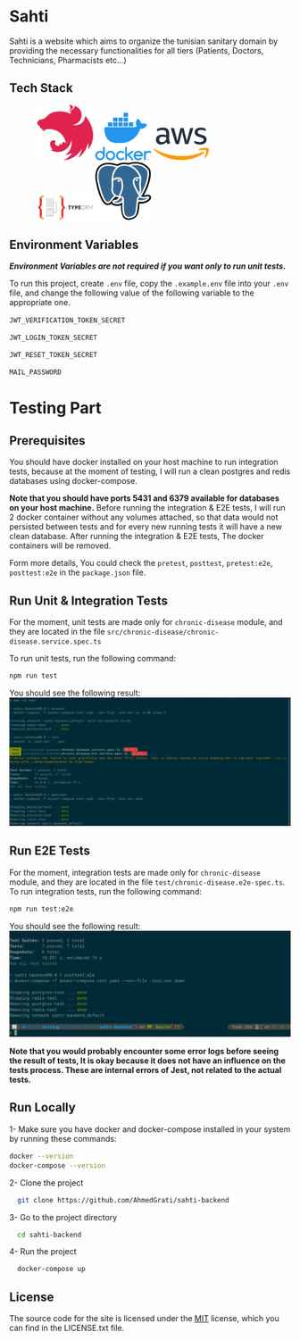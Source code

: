 # Sahti

Sahti is a website which aims to organize the tunisian sanitary domain by providing the necessary functionalities for all tiers (Patients, Doctors, Technicians,
Pharmacists
etc...)

## Tech Stack

<div style="width:80%; margin:0 auto;">
  <img src="./readme_assets/nestjs.svg" width=100>

  <img src="./readme_assets/docker.png" width=100>
  <img src="./readme_assets/aws.png" width=100>
  <img src="./readme_assets/typeorm.png" width=100>
  <img src="./readme_assets/postgres.png" width=100>
</div>

## Environment Variables

**_Environment Variables are not required if you want only to run unit tests._**

To run this project, create `.env` file, copy the `.example.env` file into your `.env` file, and change the following value of the following variable to the appropriate one.

`JWT_VERIFICATION_TOKEN_SECRET`

`JWT_LOGIN_TOKEN_SECRET`

`JWT_RESET_TOKEN_SECRET`

`MAIL_PASSWORD`

# Testing Part

## Prerequisites

You should have docker installed on your host machine to run integration tests, because at the moment of testing, I will run a clean postgres and redis databases using docker-compose.

**Note that you should have ports 5431 and 6379 available for databases on your host machine.**
Before running the integration & E2E tests, I will run 2 docker container without any volumes attached, so that data would not persisted between tests and for every new running tests it will have a new clean database.
After running the integration & E2E tests, The docker containers will be removed.

Form more details, You could check the `pretest`, `posttest`, `pretest:e2e`, `posttest:e2e` in the `package.json` file.

## Run Unit & Integration Tests

For the moment, unit tests are made only for `chronic-disease` module, and they are located in the file `src/chronic-disease/chronic-disease.service.spec.ts`

To run unit tests, run the following command:

```bash
npm run test
```

You should see the following result:
<img src="./readme_assets/unit-int-tests.png">

## Run E2E Tests

For the moment, integration tests are made only for `chronic-disease` module, and they are located in the file `test/chronic-disease.e2e-spec.ts`.
To run integration tests, run the following command:

```bash
npm run test:e2e
```

You should see the following result:
<img src="./readme_assets/e2e-tests.png">

**Note that you would probably encounter some error logs before seeing the result of tests, It is okay because it does not have an influence on the tests process. These are internal errors of Jest, not related to the actual tests.**

## Run Locally

1- Make sure you have docker and docker-compose installed in your system by running these commands:

```bash
docker --version
docker-compose --version
```

2- Clone the project

```bash
  git clone https://github.com/AhmedGrati/sahti-backend
```

3- Go to the project directory

```bash
  cd sahti-backend
```

4- Run the project

```bash
  docker-compose up
```

## License

The source code for the site is licensed under the [MIT](https://choosealicense.com/licenses/mit/) license, which you can find in the LICENSE.txt file.

